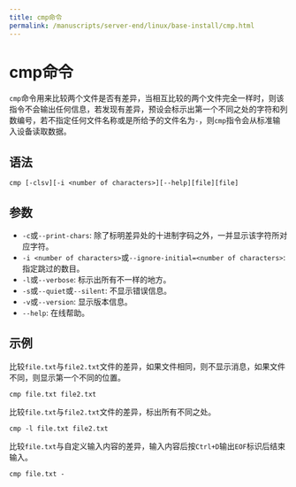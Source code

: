 ```yaml
---
title: cmp命令
permalink: /manuscripts/server-end/linux/base-install/cmp.html
---
```

  

# cmp命令

`cmp`命令用来比较两个文件是否有差异，当相互比较的两个文件完全一样时，则该指令不会输出任何信息，若发现有差异，预设会标示出第一个不同之处的字符和列数编号，若不指定任何文件名称或是所给予的文件名为`-`，则`cmp`指令会从标准输入设备读取数据。

## 语法

```shell
cmp [-clsv][-i <number of characters>][--help][file][file]
```

## 参数

- `-c`或`--print-chars`: 除了标明差异处的十进制字码之外，一并显示该字符所对应字符。
- `-i <number of characters>`或`--ignore-initial=<number of characters>`: 指定跳过的数目。
- `-l`或`--verbose`: 标示出所有不一样的地方。
- `-s`或`--quiet`或`--silent`: 不显示错误信息。
- `-v`或`--version`: 显示版本信息。
- `--help`: 在线帮助。

## 示例

比较`file.txt`与`file2.txt`文件的差异，如果文件相同，则不显示消息，如果文件不同，则显示第一个不同的位置。

```shell
cmp file.txt file2.txt
```

比较`file.txt`与`file2.txt`文件的差异，标出所有不同之处。

```shell
cmp -l file.txt file2.txt
```

比较`file.txt`与自定义输入内容的差异，输入内容后按`Ctrl+D`输出`EOF`标识后结束输入。

```shell
cmp file.txt -
```
